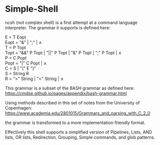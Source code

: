 # Simple-Shell
ncsh (not complex shell) is a first attempt at a command language interpreter. The grammar it supports is defined here: 

E = T Eopt \
Eopt = "&" | ";" | ∧ \
T = P Topt \
Topt = "&&" P Topt | "||" P Topt | "&" P Topt | ";" P Topt | ∧ \
P = C Popt \
Popt = "|" C Popt | ∧ \
C = S | "(" E ")" \
S = String R \
R = ">" String | "<" String | ∧

This grammar is a subset of the BASH grammar as defined here: https://cmdse.github.io/pages/appendix/bash-grammar.html 

Using methods described in this set of notes from the University of Copenhagen: https://www.academia.edu/2801015/Grammars_and_parsing_with_C_2_0

the grammar is transformed to a more implementation friendly format.

Effectively this shell supports a simplified version of Pipelines, Lists, AND lists, OR lists, Redirection, Grouping, Simple commands, and glob patterns. 
